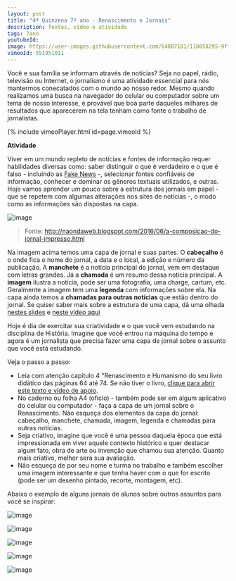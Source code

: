 ```yaml
---
layout: post
title: "4ª Quinzena 7º ano - Renascimento e Jornais"
description: Textos, vídeo e atividade
tags: 7ano
youtubeId: 
image: https://user-images.githubusercontent.com/64807181/118658295-9ff36900-b7c2-11eb-8db2-8631ce40c443.png
vimeoId: 551951011
---
```


Você e sua família se informam através de notícias? Seja no papel, rádio, televisão ou Internet, o jornalismo é uma atividade essencial para nós mantermos conecatados com o mundo ao nosso redor. Mesmo quando realizamos uma busca na navegador do celular ou computador sobre um tema de nosso interesse, é provável que boa parte daqueles milhares de resultados que aparecerem na tela tenham como fonte o trabalho de jornalistas.

{% include vimeoPlayer.html id=page.vimeoId %}

**Atividade**

Viver em um mundo repleto de notícias e fontes de informação requer habilidades diversas como: saber distinguir o que é verdadeiro e o que é falso - incluindo as [Fake News](https://www.significados.com.br/fake-news/) -, selecionar fontes confiáveis de informação, conhecer e dominar os gêneros textuais utilizados, e outras. Hoje vamos aprender um pouco sobre a estrutura dos jornais em papel - que se repetem com algumas alterações nos sites de notícias -, o modo como as informações são dispostas na capa.

![image](https://user-images.githubusercontent.com/64807181/118657712-16dc3200-b7c2-11eb-91ab-b836fa038e0c.png)
> Fonte: http://naondaweb.blogspot.com/2016/06/a-composicao-do-jornal-impresso.html

Na imagem acima temos uma capa de jornal e suas partes. O **cabeçalho** é o onde fica o nome do jornal, a data e o local, a edição e número da publicação. A **manchete** é a notícia principal do jornal, vem em destaque com letras grandes. Já a **chamada** é um resumo dessa notícia principal. A **imagem** ilustra a notícia, pode ser uma fotografia, uma charge, cartum, etc. Geralmente a imagem tem uma **legenda** com informações sobre ela. Na capa ainda temos a **chamadas para outras notícias** que estão dentro do jornal. Se quiser saber mais sobre a estrutura de uma capa, dá uma olhada [nestes slides](https://pt.slideshare.net/ma.no.el.ne.ves/a-primeira-pgina-do-jornal) e [neste vídeo aqui](https://www.youtube.com/watch?v=Sa04YavneaM)

Hoje é dia de exercitar sua criatividade e o que você vem estudando na disciplina de História. Imagine que você entrou na máquina do tempo e agora é um jornalista que precisa fazer uma capa de jornal sobre o assunto que você está estudando. 

Veja o passo a passo:

- Leia com atenção capítulo 4 "Renascimento e Humanismo do seu livro didático das páginas 64 até 74. Se não tiver o livro, [clique para abrir este texto e vídeo de apoio](https://www.todamateria.com.br/renascimento-caracteristicas-e-contexto-historico/). 
- No caderno ou folha A4 (ofício) - também pode ser em algum aplicativo do celular ou computador - faça a capa de um jornal sobre o Renascimento. Não esqueça dos elementos da capa do jornal: cabeçalho, manchete, chamada, imagem, legenda e chamadas para outras notícias.
- Seja criativo, imagine que você é uma pessoa daquela época que está impressionada em viver aquele contexto histórico e quer destacar algum fato, obra de arte ou invenção que chamou sua atenção. Quanto mais criativo, melhor será sua avaliação.
- Não esqueça de por seu nome e turma no trabalho e também escolher uma imagem interessante e que tenha haver com o que for escrito (pode ser um desenho pintado, recorte, montagem, etc).

Abaixo o exemplo de alguns jornais de alunos sobre outros assuntos para você se inspirar:

![image](https://user-images.githubusercontent.com/64807181/118659936-1e043f80-b7c4-11eb-9cde-00772a08c719.png)

![image](https://user-images.githubusercontent.com/64807181/118658537-ddf08d00-b7c2-11eb-9b5b-b6b236138846.png)

![image](https://user-images.githubusercontent.com/64807181/118658134-805c4080-b7c2-11eb-895a-8fff584278df.png)

![image](https://user-images.githubusercontent.com/64807181/118658295-9ff36900-b7c2-11eb-8db2-8631ce40c443.png)

![image](https://user-images.githubusercontent.com/64807181/118659366-a0d8ca80-b7c3-11eb-8fea-a77a0df260f2.png)


